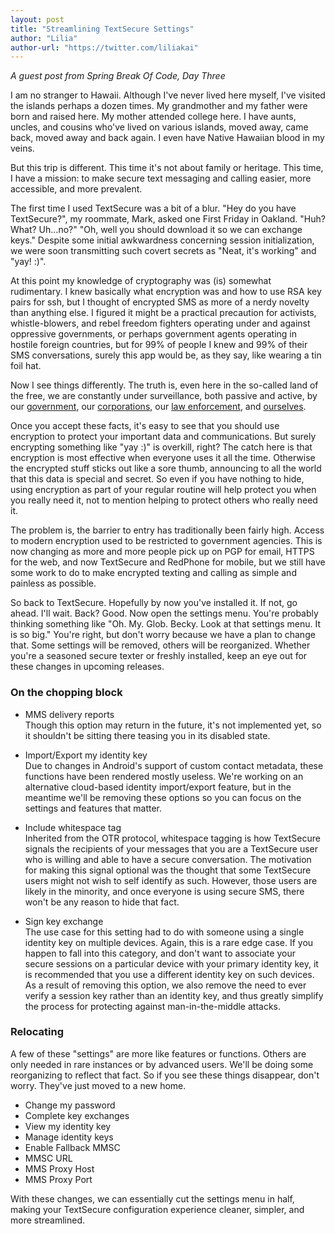 ```yaml
---
layout: post
title: "Streamlining TextSecure Settings"
author: "Lilia"
author-url: "https://twitter.com/liliakai"
---
```


*A guest post from Spring Break Of Code, Day Three*

I am no stranger to Hawaii. Although I've never lived here myself, I've visited
the islands perhaps a dozen times. My grandmother and my father were born and
raised here. My mother attended college here. I have aunts, uncles, and cousins
who've lived on various islands, moved away, came back, moved away and back
again. I even have Native Hawaiian blood in my veins.

But this trip is different. This time it's not about family or heritage. This
time, I have a mission: to make secure text messaging and calling easier, more
accessible, and more prevalent.

<!--more-->

The first time I used TextSecure was a bit of a blur. "Hey do you have
TextSecure?", my roommate, Mark, asked one First Friday in Oakland. "Huh? What?
Uh...no?" "Oh, well you should download it so we can exchange keys." Despite
some initial awkwardness concerning session initialization, we were soon
transmitting such covert secrets as "Neat, it's working" and "yay! :)".

At this point my knowledge of cryptography was (is) somewhat rudimentary. I
knew basically what encryption was and how to use RSA key pairs for ssh, but I
thought of encrypted SMS as more of a nerdy novelty than anything else. I
figured it might be a practical precaution for activists, whistle-blowers, and
rebel freedom fighters operating under and against oppressive governments, or
perhaps government agents operating in hostile foreign countries, but for 99% of
people I knew and 99% of their SMS conversations, surely this app would be, as
they say, like wearing a tin foil hat.

Now I see things differently. The truth is, even here in the so-called land of
the free, we are constantly under surveillance, both passive and active, by our
[government](http://www.aclu.org/spy-files), our
[corporations](https://www.eff.org/nsa/hepting), our
[law enforcement](http://www.npr.org/2013/02/22/172696814/as-police-drones-take-off-washington-state-pushes-back),
and [ourselves](http://www.huffingtonpost.com/steven-kurlander/domestic-surveillance-spy_b_2866085.html).

Once you accept these facts, it's easy to see that you should use encryption to
protect your important data and communications. But surely encrypting something
like "yay :)" is overkill, right? The catch here is that encryption is most
effective when everyone uses it all the time. Otherwise the encrypted stuff
sticks out like a sore thumb, announcing to all the world that this data is
special and secret. So even if you have nothing to hide, using encryption as
part of your regular routine will help protect you when you really need it, not
to mention helping to protect others who really need it.

The problem is, the barrier to entry has traditionally been fairly high. Access
to modern encryption used to be restricted to government agencies. This is now
changing as more and more people pick up on PGP for email, HTTPS for the web,
and now TextSecure and RedPhone for mobile, but we still have some work to do
to make encrypted texting and calling as simple and painless as possible.

So back to TextSecure. Hopefully by now you've installed it. If not, go ahead.
I'll wait. Back? Good. Now open the settings menu. You're probably thinking
something like "Oh. My. Glob. Becky. Look at that settings menu. It is so big."
You're right, but don't worry because we have a plan to change that. Some
settings will be removed, others will be reorganized. Whether you're a seasoned
secure texter or freshly installed, keep an eye out for these changes in
upcoming releases.

### On the chopping block

* MMS delivery reports  
Though this option may return in the future, it's not implemented yet, so it
shouldn't be sitting there teasing you in its disabled state.

* Import/Export my identity key  
Due to changes in Android's support of custom contact metadata, these functions
have been rendered mostly useless. We're working on an alternative cloud-based
identity import/export feature, but in the meantime we'll be removing these
options so you can focus on the settings and features that matter.

* Include whitespace tag  
Inherited from the OTR protocol, whitespace tagging is how TextSecure signals
the recipients of your messages that you are a TextSecure user who is willing
and able to have a secure conversation. The motivation for making this signal
optional was the thought that some TextSecure users might not wish to self
identify as such. However, those users are likely in the minority, and once
everyone is using secure SMS, there won't be any reason to hide that fact.

* Sign key exchange  
The use case for this setting had to do with someone using a single identity
key on multiple devices. Again, this is a rare edge case. If you happen to fall
into this category, and don't want to associate your secure sessions on a
particular device with your primary identity key, it is recommended that you
use a different identity key on such devices. As a result of removing this
option, we also remove the need to ever verify a session key rather than an
identity key, and thus greatly simplify the process for protecting against
man-in-the-middle attacks.

### Relocating

A few of these "settings" are more like features or functions. Others are only
needed in rare instances or by advanced users. We'll be doing some reorganizing
to reflect that fact. So if you see these things disappear, don't worry.
They've just moved to a new home.

* Change my password
* Complete key exchanges
* View my identity key
* Manage identity keys
* Enable Fallback MMSC
* MMSC URL
* MMS Proxy Host
* MMS Proxy Port

With these changes, we can essentially cut the settings menu in half, making
your TextSecure configuration experience cleaner, simpler, and more
streamlined.